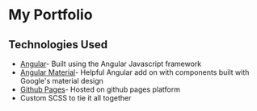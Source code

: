 # My Portfolio

## Technologies Used
* [Angular](https://angular.io/)- Built using the Angular Javascript framework
* [Angular Material](https://material.angular.io/)- Helpful Angular add on with components built with Google's material design
* [Github Pages](https://pages.github.com/)- Hosted on github pages platform
* Custom SCSS to tie it all together

